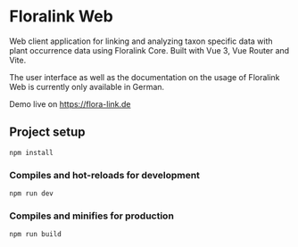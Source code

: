 # Floralink Web

Web client application for linking and analyzing taxon specific data with plant occurrence data using Floralink Core. Built with Vue 3, Vue Router and Vite.

The user interface as well as the documentation on the usage of Floralink Web is currently only available in German.

Demo live on https://flora-link.de

## Project setup

```
npm install
```

### Compiles and hot-reloads for development

```
npm run dev
```

### Compiles and minifies for production

```
npm run build
```
